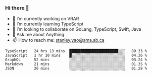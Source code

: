 ### Hi there 👋

- 🔭 I’m currently working on VRAR
- 🌱 I’m currently learning TypeScript
- 👯 I’m looking to collaborate on GoLang, TypeScript, Swift, Java
- 💬 Ask me about Anything
- 📫 How to reach me: stanley.yao@ama.ab.ca


<!--START_SECTION:waka-->
```text
TypeScript   24 hrs 13 mins  ██████████████████████░░░   89.33 % 
JavaScript   1 hr 10 mins    █░░░░░░░░░░░░░░░░░░░░░░░░   04.36 % 
GraphQL      52 mins         ░░░░░░░░░░░░░░░░░░░░░░░░░   03.24 % 
Markdown     21 mins         ░░░░░░░░░░░░░░░░░░░░░░░░░   01.35 % 
JSON         20 mins         ░░░░░░░░░░░░░░░░░░░░░░░░░   01.28 %
```
<!--END_SECTION:waka-->
